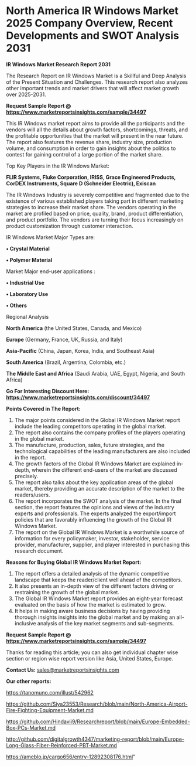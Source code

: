 # North America IR Windows Market 2025 Company Overview, Recent Developments and SWOT Analysis 2031

<strong>IR Windows Market Research Report 2031</strong>

The Research Report on IR Windows Market is a Skillful and Deep Analysis of the Present Situation and Challenges. This research report also analyzes other important trends and market drivers that will affect market growth over 2025-2031.

<strong>Request Sample Report @ <a href=https://www.marketreportsinsights.com/sample/34497>https://www.marketreportsinsights.com/sample/34497</a></strong>

This IR Windows market report aims to provide all the participants and the vendors will all the details about growth factors, shortcomings, threats, and the profitable opportunities that the market will present in the near future. The report also features the revenue share, industry size, production volume, and consumption in order to gain insights about the politics to contest for gaining control of a large portion of the market share.

Top Key Players in the IR Windows Market:

<strong>FLIR Systems, Fluke Corporation, IRISS, Grace Engineered Products, CorDEX Instruments, Square D (Schneider Electric), Exiscan</strong>

The IR Windows Industry is severely competitive and fragmented due to the existence of various established players taking part in different marketing strategies to increase their market share. The vendors operating in the market are profiled based on price, quality, brand, product differentiation, and product portfolio. The vendors are turning their focus increasingly on product customization through customer interaction.

IR Windows Market Major Types are:

<strong>•  Crystal Material

•  Polymer Material</strong>

Market Major end-user applications :

<strong>•  Industrial Use

•  Laboratory Use

•  Others</strong>

Regional Analysis

</u><strong><b>North America</b></strong> (the United States, Canada, and Mexico)

<strong><b>Europe </b></strong>(Germany, France, UK, Russia, and Italy)

<strong><b>Asia-Pacific</b></strong> (China, Japan, Korea, India, and Southeast Asia)

<strong><b>South America</b></strong> (Brazil, Argentina, Colombia, etc.)

<strong><b>The Middle East and Africa</b></strong> (Saudi Arabia, UAE, Egypt, Nigeria, and South Africa)

<strong>Go For Interesting Discount Here: <a href=https://www.marketreportsinsights.com/discount/34497>https://www.marketreportsinsights.com/discount/34497</a></strong>

<strong>Points Covered in The Report:</strong>
<ol>
  <li>The major points considered in the Global IR Windows Market report include the leading competitors operating in the global market.</li>
  <li>The report also contains the company profiles of the players operating in the global market.</li>
  <li>The manufacture, production, sales, future strategies, and the technological capabilities of the leading manufacturers are also included in the report.</li>
  <li>The growth factors of the Global IR Windows Market are explained in-depth, wherein the different end-users of the market are discussed precisely.</li>
  <li>The report also talks about the key application areas of the global market, thereby providing an accurate description of the market to the readers/users.</li>
  <li>The report incorporates the SWOT analysis of the market. In the final section, the report features the opinions and views of the industry experts and professionals. The experts analyzed the export/import policies that are favorably influencing the growth of the Global IR Windows Market.</li>
  <li>The report on the Global IR Windows Market is a worthwhile source of information for every policymaker, investor, stakeholder, service provider, manufacturer, supplier, and player interested in purchasing this research document.</li>
</ol>
<strong>Reasons for Buying Global IR Windows Market Report:</strong>

<ol>
  <li>The report offers a detailed analysis of the dynamic competitive landscape that keeps the reader/client well ahead of the competitors.</li>
  <li>It also presents an in-depth view of the different factors driving or restraining the growth of the global market.</li>
  <li>The Global IR Windows Market report provides an eight-year forecast evaluated on the basis of how the market is estimated to grow.</li>
  <li>It helps in making aware business decisions by having providing thorough insights insights into the global market and by making an all-inclusive analysis of the key market segments and sub-segments.</li>
</ol>
<strong>Request Sample Report @ <a href=https://www.marketreportsinsights.com/sample/34497>https://www.marketreportsinsights.com/sample/34497</a></strong>


Thanks for reading this article; you can also get individual chapter wise section or region wise report version like Asia, United States, Europe.

<strong>Contact Us:</strong>
sales@marketreportsinsights.com

<strong>Our other reports:</strong>

<a href=https://tanomuno.com/illust/542962>https://tanomuno.com/illust/542962</a>

<a href=https://github.com/Siya23553/Research/blob/main/North-America-Airport-Fire-Fighting-Equipment-Market.md>https://github.com/Siya23553/Research/blob/main/North-America-Airport-Fire-Fighting-Equipment-Market.md</a>

<a href=https://github.com/Hindavii9/Researchreport/blob/main/Europe-Embedded-Box-PCs-Market.md>https://github.com/Hindavii9/Researchreport/blob/main/Europe-Embedded-Box-PCs-Market.md</a>

<a href=http://github.com/digitalgrowth4347/marketing-report/blob/main/Europe-Long-Glass-Fiber-Reinforced-PBT-Market.md>http://github.com/digitalgrowth4347/marketing-report/blob/main/Europe-Long-Glass-Fiber-Reinforced-PBT-Market.md</a>

<a href=https://ameblo.jp/cargo656/entry-12892308176.html>https://ameblo.jp/cargo656/entry-12892308176.html</a>"
